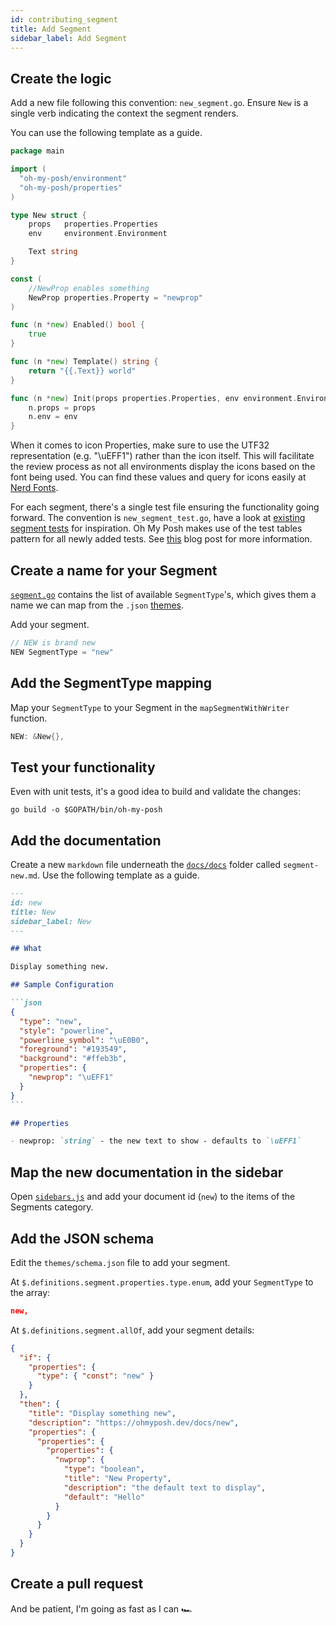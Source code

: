 ```yaml
---
id: contributing_segment
title: Add Segment
sidebar_label: Add Segment
---
```


## Create the logic

Add a new file following this convention: `new_segment.go`.
Ensure `New` is a single verb indicating the context the segment renders.

You can use the following template as a guide.

```go
package main

import (
  "oh-my-posh/environment"
  "oh-my-posh/properties"
)

type New struct {
    props   properties.Properties
    env     environment.Environment

    Text string
}

const (
    //NewProp enables something
    NewProp properties.Property = "newprop"
)

func (n *new) Enabled() bool {
    true
}

func (n *new) Template() string {
    return "{{.Text}} world"
}

func (n *new) Init(props properties.Properties, env environment.Environment) {
    n.props = props
    n.env = env
}
```

When it comes to icon Properties, make sure to use the UTF32 representation (e.g. "\uEFF1") rather than the icon itself.
This will facilitate the review process as not all environments display the icons based on the font being used.
You can find these values and query for icons easily at [Nerd Fonts][nf-icons].

For each segment, there's a single test file ensuring the functionality going forward. The convention
is `new_segment_test.go`, have a look at [existing segment tests][tests] for inspiration. Oh My Posh makes
use of the test tables pattern for all newly added tests. See [this][tables] blog post for more information.

## Create a name for your Segment

[`segment.go`][segment-go] contains the list of available `SegmentType`'s, which gives them a name we can map from the
`.json` [themes][themes].

Add your segment.

```go
// NEW is brand new
NEW SegmentType = "new"
```

## Add the SegmentType mapping

Map your `SegmentType` to your Segment in the `mapSegmentWithWriter` function.

```go
NEW: &New{},
```

## Test your functionality

Even with unit tests, it's a good idea to build and validate the changes:

```shell
go build -o $GOPATH/bin/oh-my-posh
```

## Add the documentation

Create a new `markdown` file underneath the [`docs/docs`][docs] folder called `segment-new.md`.
Use the following template as a guide.

````markdown
---
id: new
title: New
sidebar_label: New
---

## What

Display something new.

## Sample Configuration

```json
{
  "type": "new",
  "style": "powerline",
  "powerline_symbol": "\uE0B0",
  "foreground": "#193549",
  "background": "#ffeb3b",
  "properties": {
    "newprop": "\uEFF1"
  }
}
```

## Properties

- newprop: `string` - the new text to show - defaults to `\uEFF1`
````

## Map the new documentation in the sidebar

Open [`sidebars.js`][sidebars] and add your document id (`new`) to the items of the Segments category.

## Add the JSON schema

Edit the `themes/schema.json` file to add your segment.

At `$.definitions.segment.properties.type.enum`, add your `SegmentType` to the array:

```json
new,
```

At `$.definitions.segment.allOf`, add your segment details:

```json
{
  "if": {
    "properties": {
      "type": { "const": "new" }
    }
  },
  "then": {
    "title": "Display something new",
    "description": "https://ohmyposh.dev/docs/new",
    "properties": {
      "properties": {
        "properties": {
          "nwprop": {
            "type": "boolean",
            "title": "New Property",
            "description": "the default text to display",
            "default": "Hello"
          }
        }
      }
    }
  }
}
```

## Create a pull request

And be patient, I'm going as fast as I can 🏎

[segment-go]: https://github.com/JanDeDobbeleer/oh-my-posh/blob/main/segment.go
[themes]: https://github.com/JanDeDobbeleer/oh-my-posh/tree/main/themes
[docs]: https://github.com/JanDeDobbeleer/oh-my-posh/tree/main/docs/docs
[sidebars]: https://github.com/JanDeDobbeleer/oh-my-posh/blob/main/docs/sidebars.js
[nf-icons]: https://www.nerdfonts.com/cheat-sheet
[tests]: hhttps://github.com/JanDeDobbeleer/oh-my-posh/blob/main/src/segment_az_test.go
[tables]: https://blog.alexellis.io/golang-writing-unit-tests/
